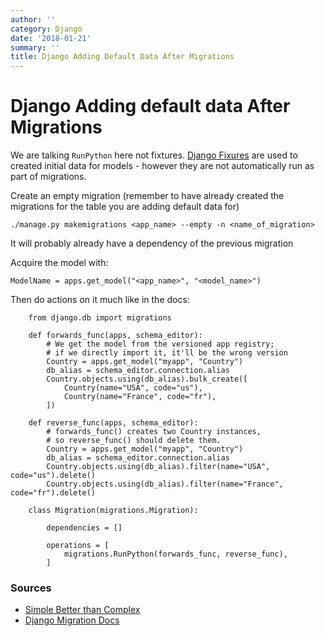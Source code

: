 ```yaml
---
author: ''
category: Django
date: '2018-01-21'
summary: ''
title: Django Adding Default Data After Migrations
---
```

# Django Adding default data After Migrations

We are talking `RunPython` here not fixtures.
[Django Fixures](https://docs.djangoproject.com/en/4.1/howto/initial-data/) are used to created initial data for models - however they are not automatically run as part of migrations.

Create an empty migration (remember to have already created the migrations for the table you are adding default data for)

    ./manage.py makemigrations <app_name> --empty -n <name_of_migration>

It will probably already have a dependency of the previous migration

Acquire the model with:

    ModelName = apps.get_model("<app_name>", "<model_name>")

Then do actions on it much like in the docs:

        from django.db import migrations

        def forwards_func(apps, schema_editor):
            # We get the model from the versioned app registry;
            # if we directly import it, it'll be the wrong version
            Country = apps.get_model("myapp", "Country")
            db_alias = schema_editor.connection.alias
            Country.objects.using(db_alias).bulk_create([
                Country(name="USA", code="us"),
                Country(name="France", code="fr"),
            ])

        def reverse_func(apps, schema_editor):
            # forwards_func() creates two Country instances,
            # so reverse_func() should delete them.
            Country = apps.get_model("myapp", "Country")
            db_alias = schema_editor.connection.alias
            Country.objects.using(db_alias).filter(name="USA", code="us").delete()
            Country.objects.using(db_alias).filter(name="France", code="fr").delete()

        class Migration(migrations.Migration):

            dependencies = []

            operations = [
                migrations.RunPython(forwards_func, reverse_func),
            ]

### Sources

* [Simple Better than Complex](https://simpleisbetterthancomplex.com/tutorial/2017/09/26/how-to-create-django-data-migrations.html)
* [Django Migration Docs](https://docs.djangoproject.com/en/2.0/ref/migration-operations/#django.db.migrations.operations.RunPython)
